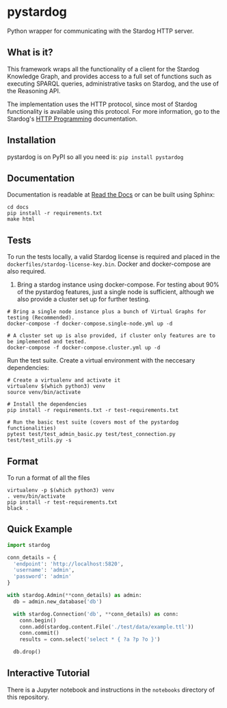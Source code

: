 # pystardog

Python wrapper for communicating with the Stardog HTTP server.

## What is it?

This framework wraps all the functionality of a client for the Stardog
Knowledge Graph, and provides access to a full set of functions such
as executing SPARQL queries, administrative tasks on Stardog, and the
use of the Reasoning API.

The implementation uses the HTTP protocol, since most of Stardog
functionality is available using this protocol. For more information,
go to the Stardog's [HTTP
Programming](http://www.stardog.com/docs/#_network_programming)
documentation.

## Installation

pystardog is on PyPI so all you need is: `pip install pystardog`

## Documentation

Documentation is readable at [Read the
Docs](http://pystardog.readthedocs.io) or can be built using Sphinx:

    cd docs
    pip install -r requirements.txt
    make html

## Tests

To run the tests locally, a valid Stardog license is required and placed in the `dockerfiles/stardog-license-key.bin`. 
Docker and docker-compose are also required.

1) Bring a stardog instance using docker-compose. For testing about 90% of the  pystardog features, just a single node is sufficient,
although we also provide a cluster set up for further testing. 
```shell script
# Bring a single node instance plus a bunch of Virtual Graphs for testing (Recommended).
docker-compose -f docker-compose.single-node.yml up -d

# A cluster set up is also provided, if cluster only features are to be implemented and tested.
docker-compose -f docker-compose.cluster.yml up -d
```

Run the test suite. Create a virtual environment with the neccesary dependencies:
```shell script
# Create a virtualenv and activate it
virtualenv $(which python3) venv
source venv/bin/activate

# Install the dependencies
pip install -r requirements.txt -r test-requirements.txt 

# Run the basic test suite (covers most of the pystardog functionalities)
pytest test/test_admin_basic.py test/test_connection.py test/test_utils.py -s 
```


## Format
To run a format of all the files
```shell script
virtualenv -p $(which python3) venv
. venv/bin/activate
pip install -r test-requirements.txt
black .
```

## Quick Example

```python
import stardog

conn_details = {
  'endpoint': 'http://localhost:5820',
  'username': 'admin',
  'password': 'admin'
}

with stardog.Admin(**conn_details) as admin:
  db = admin.new_database('db')

  with stardog.Connection('db', **conn_details) as conn:
    conn.begin()
    conn.add(stardog.content.File('./test/data/example.ttl'))
    conn.commit()
    results = conn.select('select * { ?a ?p ?o }')

  db.drop()
```

## Interactive Tutorial

There is a Jupyter notebook and instructions in the `notebooks`
directory of this repository.
